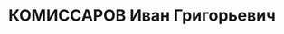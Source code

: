 ---
title: КОМИССАРОВ Иван Григорьевич
description: "Род. в 1892, Горбатовский уезд, дер. Кожевино. Проживал: г. Москва.\
  \ Управляющий трестом \"Дормашстрой\" Наркомтяжпрома, ранее - председатель губпрофсовета\
  \ в г.Горьком \n  Арестован в 1937. Обв. по ст. 58-8, -11. Приговор: ВК ВС СССР,\
  \ 25.11.1937 – ВМН"
---